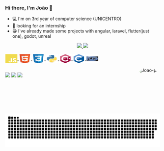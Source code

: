 ### Hi there, I'm João 👋

- 💻 I'm on 3rd year of computer science (UNICENTRO)
- 🤞  looking for an internship
- 😁 I've already made some projects with angular, laravel, flutter(just one), godot, unreal

<div align="center">
  <a href="https://github.com/Fibler01">
  <img height="180em" src="https://github-readme-stats.vercel.app/api?username=Fibler01&show_icons=true&theme=midnight-purple&include_all_commits=true&count_private=true"/>
  <img height="180em" src="https://github-readme-stats.vercel.app/api/top-langs/?username=Fibler01&layout=compact&langs_count=7&theme=midnight-purple"/>
</div>
<div style="display: inline_block"><br>
  <img align="center" alt="Joao-Js" height="30" width="40" src="https://raw.githubusercontent.com/devicons/devicon/master/icons/javascript/javascript-plain.svg">
  <img align="center" alt="Joao-HTML" height="30" width="40" src="https://raw.githubusercontent.com/devicons/devicon/master/icons/html5/html5-original.svg">
  <img align="center" alt="Joao-CSS" height="30" width="40" src="https://raw.githubusercontent.com/devicons/devicon/master/icons/css3/css3-original.svg">
  <img align="center" alt="Joao-Python" height="30" width="40" src="https://raw.githubusercontent.com/devicons/devicon/master/icons/python/python-original.svg">
  <img align="center" alt="Joao-Cpp" height="30" width="40" src="https://raw.githubusercontent.com/devicons/devicon/master/icons/cplusplus/cplusplus-original.svg">
  <img align="center" alt="Joao-C" height="30" width="40" src="https://raw.githubusercontent.com/devicons/devicon/master/icons/c/c-original.svg">
  <img align="center" alt="Joao-php" height="30" width="40" src="https://raw.githubusercontent.com/devicons/devicon/master/icons/php/php-original.svg">
  
  
  <img align="right" alt="Joao-pic" height="150" style="border-radius:50px;" 
       src="https://scontent.fgpb1-1.fna.fbcdn.net/v/t1.6435-9/125960628_297066325355159_4727672802607171117_n.png?_nc_cat=109&ccb=1-5&_nc_sid=09cbfe&_nc_eui2=AeFQrX2rnAWUGbq_f3moPS7OPr_m278Fbo0-v-bbvwVujf67Du0U7QtREpeHuw5uNKc4S2hg7eM_l2s-W4Ol4JqI&_nc_ohc=_6WwMJI5tncAX-EmiNj&_nc_ht=scontent.fgpb1-1.fna&oh=00_AT_N9at4YioqgM7v-joVzFGXYk5xGTVp5tXBNbxSBfU8Og&oe=623DDA8C">
</div>
  
  ##
 
<div> 
  
  <a href="https://www.instagram.com/joao_fibler" target="_blank"><img src="https://img.shields.io/badge/-Instagram-%23E4405F?style=for-the-badge&logo=instagram&logoColor=white" target="_blank"></a>
 	<a href="https://www.twitch.tv/joao_fibler" target="_blank"><img src="https://img.shields.io/badge/Twitch-9146FF?style=for-the-badge&logo=twitch&logoColor=white" target="_blank"></a>
  <a href = "mailto:joaopedror6@gmail.com"><img src="https://img.shields.io/badge/-Gmail-%23333?style=for-the-badge&logo=gmail&logoColor=white" target="_blank"></a>
 
  ![Snake animation](https://github.com/Fibler01/Fibler01/blob/output/github-contribution-grid-snake.svg)
 
</div>
